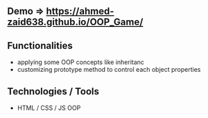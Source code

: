 ## Demo => https://ahmed-zaid638.github.io/OOP_Game/

## Functionalities 
- applying some OOP concepts like inheritanc
- customizing prototype method to control each object properties

## Technologies / Tools 
- HTML / CSS / JS OOP


